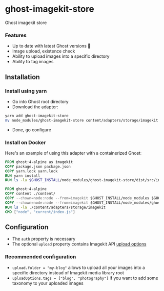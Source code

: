 # ghost-imagekit-store
Ghost imagekit store

### Features

- Up to date with latest Ghost versions :rocket:
- Image upload, existence check
- Ability to upload images into a specific directory
- Ability to tag images

## Installation

### Install using yarn

- Go into Ghost root directory
- Download the adapter:

```bash
yarn add ghost-imagekit-store
mv node_modules/ghost-imagekit-store content/adapters/storage/imagekit
```

- Done, go configure

### Install on Docker

Here's an example of using this adapter with a containerized Ghost:

```Dockerfile
FROM ghost:4-alpine as imagekit
COPY package.json package.json
COPY yarn.lock yarn.lock
RUN yarn install
RUN ls -la $GHOST_INSTALL/node_modules/ghost-imagekit-store/dist/src/index.js

FROM ghost:4-alpine
COPY content ./content/
COPY --chown=node:node --from=imagekit $GHOST_INSTALL/node_modules $GHOST_INSTALL/node_modules
COPY --chown=node:node --from=imagekit $GHOST_INSTALL/node_modules/ghost-imagekit-store/dist/src/index.js $GHOST_INSTALL/content/adapters/storage/imagekit/index.js
RUN ls -la ./content/adapters/storage/imagekit
CMD ["node", "current/index.js"]
```
## Configuration
- The `auth` property is necessary
- The optional `upload` property contains Imagekit API [upload options](https://docs.imagekit.io/api-reference/upload-file-api)
### Recommended configuration

- `upload.folder = "my-blog"` allows to upload all your images into a specific directory instead of Imagekit media library root
- `uploadOptions.tags = ["blog", "photography"]` if you want to add some taxonomy to your uploaded images

